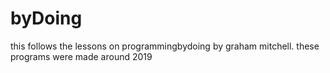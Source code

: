 # byDoing
 this follows the lessons on programmingbydoing by graham mitchell. these programs were made around 2019 
